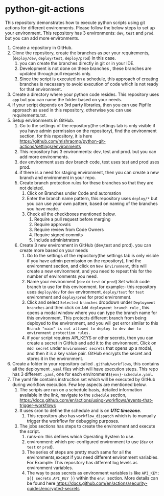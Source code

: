 # python-git-actions
This repository demonstrates how to execute python scripts using git actions for different environments.
Please follow the below steps to set up your environment. This repository has 3 environments: `dev`, `test` and `prod`. but you can add more environments.

1. Create a repository in GitHub.
2. Clone the repository, create the branches as per your requirements, (`deploy/dev`, `deploy/test`, `deploy/prod`) in this case.
   1. you can create the branches directly in git or in your IDE.
   2. Development is not done on these branches , these branches are updated through pull requests only.
   3. Since the script is executed on a schedule, this approach of creating branches is necessary to avoid execution of code which is not ready for that environment.
3. Create a directory where your python code resides. This repository uses `app` but you can name the folder based on your needs.
4. if your script depends on 3rd party libraries, then you can use Pipfile approach as used in this repository, otherwise you can use requirements.txt.
5. Setup environments in GitHub.
   1. Go to the settings of the repository(the settings tab is only visible if you have admin permission on the repository), find the environment section, for this repository, it is here https://github.com/mishraomp/python-git-actions/settings/environments
   2. This repository has 3 environments: dev, test and prod. but you can add more environments.
   3. dev environment uses dev branch code, test uses test and prod uses prod.
   4. if there is a need for staging environment, then you can create a new branch and environment in your repo.
   5. Create branch protection rules for these branches so that they are not deleted.
      1. Click on Branches under Code and automation
      2. Enter the branch name pattern, this repository uses `deploy/*` but you can use your own pattern, based on naming of the branches you have made.
      3. Check all the checkboxes mentioned below.
         1. Require a pull request before merging
         2. Require approvals
         3. Require review from Code Owners
         4. Require signed commits
         5. Include administrators
   6. Create 3 new environment in GitHub (dev,test and prod). you can create more based on your needs
      1. Go to the settings of the repository(the settings tab is only visible if you have admin permission on the repository), find the environment section, and click on `New Environment`, this will create a new environment, and you need to repeat this for the number of environments you need.
      2. Name your environment (`dev` or `test` or `prod`) Set which code branch to use for this environment. for example:- this repository uses `deploy/dev` for `dev` environment, `deploy/test` for `test` environment and `deploy/prod` for prod environment.
      3. Click and select `Selected branches` dropdown under `Deployment branches` and then click on `Add deployment branch rule` , this opens a modal window where you can type the branch name for this environment. This protects different branch from being deployed to the environment, and you will get error similar to this `Branch "main" is not allowed to deploy to dev due to environment protection rules.`
      4. if your script requires API_KEYS or other secrets, then you can create a secret in GitHub and add it to the environment. Click on `Add secret` under `Environment secrets` that opens up a modal, and then it is a key value pair. GitHub encrypts the secret and stores it in the environment.
6. Create a folder in your repository called `.github/workflows`, this contains all the deployment `.yaml` files which will have execution steps. This repo has 3 different `.yaml`, one for each environment`${env}-schedule.yaml`.
7. The yaml file contains instruction set which will be executed by GitHub during workflow execution. Few key aspects are mentioned below.
      1. The scripts are run on a schedule basis, detailed information available in the link, navigate to the `schedule` section, https://docs.github.com/en/actions/using-workflows/events-that-trigger-workflows 
      2. It uses cron to define the schedule and is on _**UTC timezone**_.
         1. This repository also has `workflow_dispatch` which is to manually trigger the workflow for debugging purposes.
      3. The jobs sections has steps to create the environment and execute the script.
         1. runs-on: this defines which Operating System to use.
         2. environment: which pre-configured environment to use (`dev` or `test` or `prod`).
         3. The series of steps are pretty much same for all the environments,except if you need different environment variables. For Example: This repository has different log levels as environment variables.
         4. The way to pass secrets as environment variables is  like `API_KEY: ${{ secrets.API_KEY }}` within the `env:` section. More details can be found here https://docs.github.com/en/actions/security-guides/encrypted-secrets
